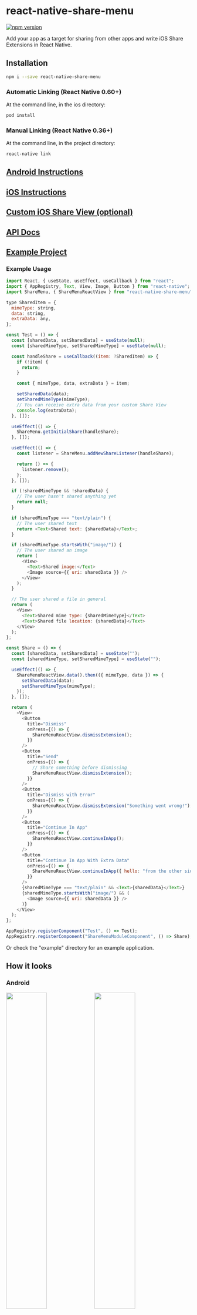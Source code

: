 # react-native-share-menu

[![npm version](https://badge.fury.io/js/react-native-share-menu.svg)](https://www.npmjs.com/package/react-native-share-menu)

Add your app as a target for sharing from other apps and write iOS Share Extensions in React Native.

## Installation

```bash
npm i --save react-native-share-menu
```

### Automatic Linking (React Native 0.60+)

At the command line, in the ios directory:

```bash
pod install
```

### Manual Linking (React Native 0.36+)

At the command line, in the project directory:

```bash
react-native link
```

## [Android Instructions](ANDROID_INSTRUCTIONS.md)

## [iOS Instructions](IOS_INSTRUCTIONS.md)

## [Custom iOS Share View (optional)](SHARE_EXTENSION_VIEW.md)

## [API Docs](API_DOCS.md)

## [Example Project](example/)

### Example Usage

```javascript
import React, { useState, useEffect, useCallback } from "react";
import { AppRegistry, Text, View, Image, Button } from "react-native";
import ShareMenu, { ShareMenuReactView } from "react-native-share-menu";

type SharedItem = {
  mimeType: string,
  data: string,
  extraData: any,
};

const Test = () => {
  const [sharedData, setSharedData] = useState(null);
  const [sharedMimeType, setSharedMimeType] = useState(null);

  const handleShare = useCallback((item: ?SharedItem) => {
    if (!item) {
      return;
    }

    const { mimeType, data, extraData } = item;

    setSharedData(data);
    setSharedMimeType(mimeType);
    // You can receive extra data from your custom Share View
    console.log(extraData);
  }, []);

  useEffect(() => {
    ShareMenu.getInitialShare(handleShare);
  }, []);

  useEffect(() => {
    const listener = ShareMenu.addNewShareListener(handleShare);

    return () => {
      listener.remove();
    };
  }, []);

  if (!sharedMimeType && !sharedData) {
    // The user hasn't shared anything yet
    return null;
  }

  if (sharedMimeType === "text/plain") {
    // The user shared text
    return <Text>Shared text: {sharedData}</Text>;
  }

  if (sharedMimeType.startsWith("image/")) {
    // The user shared an image
    return (
      <View>
        <Text>Shared image:</Text>
        <Image source={{ uri: sharedData }} />
      </View>
    );
  }

  // The user shared a file in general
  return (
    <View>
      <Text>Shared mime type: {sharedMimeType}</Text>
      <Text>Shared file location: {sharedData}</Text>
    </View>
  );
};

const Share = () => {
  const [sharedData, setSharedData] = useState("");
  const [sharedMimeType, setSharedMimeType] = useState("");

  useEffect(() => {
    ShareMenuReactView.data().then(({ mimeType, data }) => {
      setSharedData(data);
      setSharedMimeType(mimeType);
    });
  }, []);

  return (
    <View>
      <Button
        title="Dismiss"
        onPress={() => {
          ShareMenuReactView.dismissExtension();
        }}
      />
      <Button
        title="Send"
        onPress={() => {
          // Share something before dismissing
          ShareMenuReactView.dismissExtension();
        }}
      />
      <Button
        title="Dismiss with Error"
        onPress={() => {
          ShareMenuReactView.dismissExtension("Something went wrong!");
        }}
      />
      <Button
        title="Continue In App"
        onPress={() => {
          ShareMenuReactView.continueInApp();
        }}
      />
      <Button
        title="Continue In App With Extra Data"
        onPress={() => {
          ShareMenuReactView.continueInApp({ hello: "from the other side" });
        }}
      />
      {sharedMimeType === "text/plain" && <Text>{sharedData}</Text>}
      {sharedMimeType.startsWith("image/") && (
        <Image source={{ uri: sharedData }} />
      )}
    </View>
  );
};

AppRegistry.registerComponent("Test", () => Test);
AppRegistry.registerComponent("ShareMenuModuleComponent", () => Share);
```

Or check the "example" directory for an example application.

## How it looks

### Android

<img src="screenshots/android-menu.png" width="47%"> <img src="screenshots/android-app.png" width="47%">

### iOS

<img src="screenshots/ios-share-view.gif" width="47%">

## Releasing a new version

`$ npm version <minor|major|patch> && npm publish`

## Credits

<!-- Please just append to this section instead of deleting -->

* Between 2016 and 2023, sponsored by [Meedan](https://meedan.com) and created and developed by [Caio Almeida](https://ca.ios.ba)
* iOS version supported by [Gustavo Parreira](https://github.com/Gustash)

